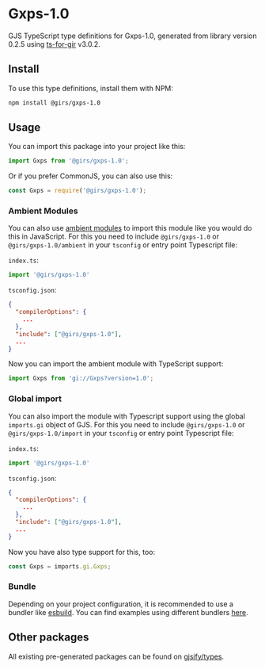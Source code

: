 
# Gxps-1.0

GJS TypeScript type definitions for Gxps-1.0, generated from library version 0.2.5 using [ts-for-gir](https://github.com/gjsify/ts-for-gir) v3.0.2.


## Install

To use this type definitions, install them with NPM:
```bash
npm install @girs/gxps-1.0
```

## Usage

You can import this package into your project like this:
```ts
import Gxps from '@girs/gxps-1.0';
```

Or if you prefer CommonJS, you can also use this:
```ts
const Gxps = require('@girs/gxps-1.0');
```

### Ambient Modules

You can also use [ambient modules](https://github.com/gjsify/ts-for-gir/tree/main/packages/cli#ambient-modules) to import this module like you would do this in JavaScript.
For this you need to include `@girs/gxps-1.0` or `@girs/gxps-1.0/ambient` in your `tsconfig` or entry point Typescript file:

`index.ts`:
```ts
import '@girs/gxps-1.0'
```

`tsconfig.json`:
```json
{
  "compilerOptions": {
    ...
  },
  "include": ["@girs/gxps-1.0"],
  ...
}
```

Now you can import the ambient module with TypeScript support: 

```ts
import Gxps from 'gi://Gxps?version=1.0';
```

### Global import

You can also import the module with Typescript support using the global `imports.gi` object of GJS.
For this you need to include `@girs/gxps-1.0` or `@girs/gxps-1.0/import` in your `tsconfig` or entry point Typescript file:

`index.ts`:
```ts
import '@girs/gxps-1.0'
```

`tsconfig.json`:
```json
{
  "compilerOptions": {
    ...
  },
  "include": ["@girs/gxps-1.0"],
  ...
}
```

Now you have also type support for this, too:

```ts
const Gxps = imports.gi.Gxps;
```

### Bundle

Depending on your project configuration, it is recommended to use a bundler like [esbuild](https://esbuild.github.io/). You can find examples using different bundlers [here](https://github.com/gjsify/ts-for-gir/tree/main/examples).

## Other packages

All existing pre-generated packages can be found on [gjsify/types](https://github.com/gjsify/types).

